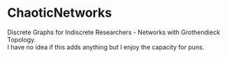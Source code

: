 # ChaoticNetworks
Discrete Graphs for Indiscrete Researchers - Networks with Grothendieck Topology. \
I have no idea if this adds anything but I enjoy the capacity for puns.
